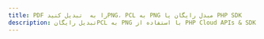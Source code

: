 ---title: PDF را به  تبدیل کنیدPNG، PCL به PNG مبدل رایگان یا PHP SDKdescription: تبدیل رایگانPCL به PNG با استفاده از PHP Cloud APIs & SDK همچنین اسناد PDF را در Cloud ایجاد، ویرایش و رندر کنید.---